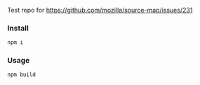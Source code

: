 Test repo for https://github.com/mozilla/source-map/issues/231

### Install

```bash
npm i
```

### Usage

```bash
npm build
```
